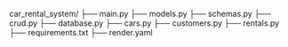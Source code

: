 car_rental_system/
├── main.py
├── models.py
├── schemas.py
├── crud.py
├── database.py
├── cars.py
├── customers.py
├── rentals.py
├── requirements.txt
├── render.yaml
